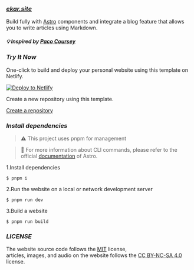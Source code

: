 ### ***[ekar.site](https://ekar.site)***   

 Build fully with [Astro](https://astro.build/) components and integrate a blog feature that allows you to write articles using Markdown.

##### 💡 *Inspired by [Paco Coursey](https://paco.me)*

### ***Try It Now***  

One-click to build and deploy your personal website using this template on Netlify.  

 [![Deploy to Netlify](https://www.netlify.com/img/deploy/button.svg)](https://app.netlify.com/start/deploy?repository=https://github.com/Ekarmore/ekar.site)

Create a new repository using this template.  

[Create a repository](https://github.com/Ekarmore/ekar.site/generate)

### ***Install dependencies***  

> ⚠️ This project uses pnpm for management

> 📖 For more information about CLI commands, please refer to the official [documentation](https://docs.astro.build/zh-cn/reference/cli-reference/) of Astro.

1.Install dependencies
```
$ pnpm i
```
2.Run the website on a local or network development server
```
$ pnpm run dev
```
3.Build a website
```
$ pnpm run build
```

### ***LICENSE***
 The website source code follows the [MIT](./LICENSE) license,  
 articles, images, and audio on the website follows the [CC BY-NC-SA 4.0](https://creativecommons.org/licenses/by-nc-sa/4.0/) license.